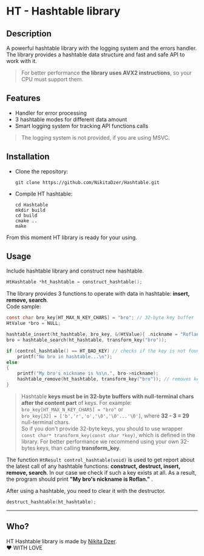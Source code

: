 # HT - Hashtable library
## Description
A powerful hashtable library with the logging system and the errors handler. <br>
The library provides a hashtable data structure and fast and safe API to work with it.
> For better performance **the library uses AVX2 instructions**, so your CPU must support them. <br> 

## Features
* Handler for error processing
* 3 hashtable modes for different data amount
* Smart logging system for tracking API functions calls
> The logging system is not provided, if you are using MSVC.

## Installation

* Clone the repository:

  `git clone https://github.com/NikitaDzer/Hashtable.git`
* Compile HT hashtable:

  ```shell
  cd Hashtable
  mkdir build
  cd build
  cmake ..
  make
  ```

From this moment HT library is ready for your using.


## Usage
Include hashtable library and construct new hashtable.

```c 
HtHashtable *ht_hashtable = construct_hashtable();
```
The library provides 3 functions to operate with data in hashtable: **insert, remove, search**. <br>
Code sample:

```c
const char bro_key[HT_MAX_N_KEY_CHARS] = "bro"; // 32-byte key buffer
HtValue *bro = NULL;

hashtable_insert(ht_hashtable, bro_key, &(HtValue){ .nickname = "Roflan" }); // inserts value with associated key to the hashtable
bro = hashtable_search(ht_hashtable, transform_key("bro"));                  // searches value with passed key

if (control_hashtable() == HT_BAD_KEY) // checks if the key is not found
    printf("No bro in hashtable...\n");
else
{
    printf("My bro's nickname is %s\n.", bro->nickname);
    hashtable_remove(ht_hashtable, transform_key("bro")); // removes key "bro" from the hashtable
}
```
> Hashtable **keys must be in 32-byte buffers with null-terminal chars after the content part** of keys. For example: <br>
> ```bro_key[HT_MAX_N_KEY_CHARS] = "bro"```
or <br>
```bro_key[32] = ['b','r','o','\0','\0'...'\0']```, where **32 - 3 = 29** null-terminal chars. <br> 
So if you don't provide 32-byte keys, you should to use wrapper ```const char* transform_key(const char *key)```, which is defined in the library.
For better performance we recommend using your own 32-bytes keys, than calling **transform_key**.

The function ```HtResult control_hashtable(void)``` is used to get report about the latest call of any hashtable functions: **construct, destruct, insert, remove, search**. 
In our case we check if such a key exists at all. As a result, the program should print **"My bro's nickname is Roflan."** .

After using a hashtable, you need to clear it with the destructor.

```c
destruct_hashtable(ht_hashtable);
```

***
## Who? 
HT Hashtable library is made by [Nikita Dzer](https://vk.com/id188977770). <br>
♥ WITH LOVE
